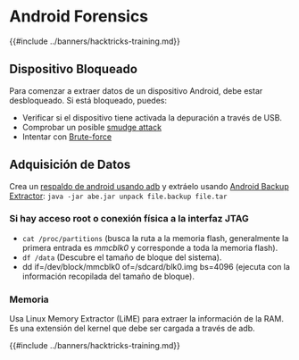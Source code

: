 # Android Forensics

{{#include ../banners/hacktricks-training.md}}

## Dispositivo Bloqueado

Para comenzar a extraer datos de un dispositivo Android, debe estar desbloqueado. Si está bloqueado, puedes:

- Verificar si el dispositivo tiene activada la depuración a través de USB.
- Comprobar un posible [smudge attack](https://www.usenix.org/legacy/event/woot10/tech/full_papers/Aviv.pdf)
- Intentar con [Brute-force](https://www.cultofmac.com/316532/this-brute-force-device-can-crack-any-iphones-pin-code/)

## Adquisición de Datos

Crea un [respaldo de android usando adb](../mobile-pentesting/android-app-pentesting/adb-commands.md#backup) y extráelo usando [Android Backup Extractor](https://sourceforge.net/projects/adbextractor/): `java -jar abe.jar unpack file.backup file.tar`

### Si hay acceso root o conexión física a la interfaz JTAG

- `cat /proc/partitions` (busca la ruta a la memoria flash, generalmente la primera entrada es _mmcblk0_ y corresponde a toda la memoria flash).
- `df /data` (Descubre el tamaño de bloque del sistema).
- dd if=/dev/block/mmcblk0 of=/sdcard/blk0.img bs=4096 (ejecuta con la información recopilada del tamaño de bloque).

### Memoria

Usa Linux Memory Extractor (LiME) para extraer la información de la RAM. Es una extensión del kernel que debe ser cargada a través de adb.

{{#include ../banners/hacktricks-training.md}}
